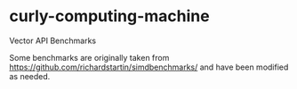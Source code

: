 # curly-computing-machine
Vector API Benchmarks

Some benchmarks are originally taken from https://github.com/richardstartin/simdbenchmarks/ and have been modified as needed.
